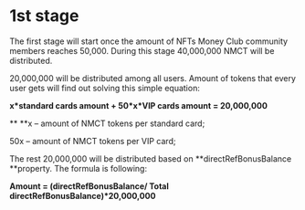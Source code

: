 # 1st stage

The first stage will start once the amount of NFTs Money Club community members reaches 50,000. During this stage 40,000,000 NMCT will be distributed.

20,000,000 will be distributed among all users. Amount of tokens that every user gets will find out solving this simple equation:

&#x20;**x\*standard cards amount + 50\*x\*VIP cards amount = 20,000,000**

** **x – amount of NMCT tokens per standard card;

50x – amount of NMCT tokens per VIP card;

&#x20;The rest 20,000,000 will be distributed based on **directRefBonusBalance **property. The formula is following:

&#x20;**Amount = (directRefBonusBalance/ Total directRefBonusBalance)\*20,000,000**
